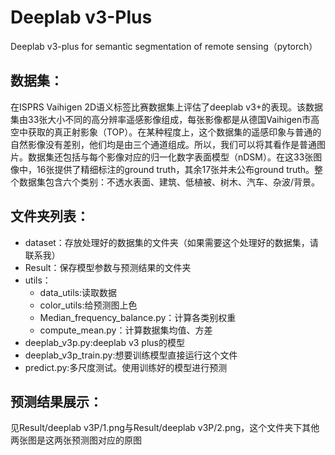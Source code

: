 # Deeplab v3-Plus
Deeplab v3-plus for semantic segmentation of remote sensing（pytorch）

## 数据集：
在ISPRS Vaihigen 2D语义标签比赛数据集上评估了deeplab v3+的表现。该数据集由33张大小不同的高分辨率遥感影像组成，每张影像都是从德国Vaihigen市高空中获取的真正射影象（TOP）。在某种程度上，这个数据集的遥感印象与普通的自然影像没有差别，他们均是由三个通道组成。所以，我们可以将其看作是普通图片。数据集还包括与每个影像对应的归一化数字表面模型（nDSM）。在这33张图像中，16张提供了精细标注的ground truth，其余17张并未公布ground truth。整个数据集包含六个类别：不透水表面、建筑、低植被、树木、汽车、杂波/背景。

## 文件夹列表：
+ dataset：存放处理好的数据集的文件夹（如果需要这个处理好的数据集，请联系我）
+ Result：保存模型参数与预测结果的文件夹
+ utils：
  + data_utils:读取数据
  + color_utils:给预测图上色
  + Median_frequency_balance.py：计算各类别权重
  + compute_mean.py：计算数据集均值、方差
+ deeplab_v3p.py:deeplab v3 plus的模型
+ deeplab_v3p_train.py:想要训练模型直接运行这个文件
+ predict.py:多尺度测试。使用训练好的模型进行预测

## 预测结果展示：
见Result/deeplab v3P/1.png与Result/deeplab v3P/2.png，这个文件夹下其他两张图是这两张预测图对应的原图
